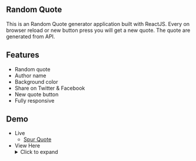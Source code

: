 ## Random Quote
This is an Random Quote generator application built with ReactJS. Every on browser reload or new button press you will get a new quote. The quote are generated from API.

## Features
- Random quote
- Author name
- Background color
- Share on Twitter & Facebook
- New quote button
- Fully responsive

## Demo
- Live
    - [Spur Quote](https://spurquote.netlify.app)
 - View Here
    <details>
        <summary>Click to expand</summary>
        <img src="https://i.ibb.co/LZMPfY6/Spur-Quote.png" alt="Spur Quote" border="0">
    </details>


